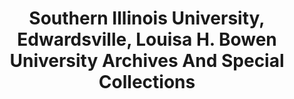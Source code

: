 ---
layout: repo
title: "Southern Illinois University, Edwardsville, Louisa H. Bowen University Archives And Special Collections"
id: 15846
permalink: repos/15846/
---
